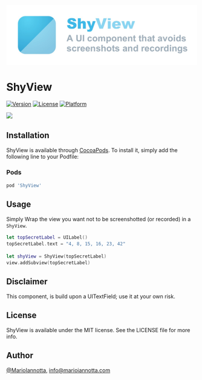 ![ShyView: A UI component that avoid schreenshots and recordings](https://raw.githubusercontent.com/MarioIannotta/ShyView/main/Resources/ShyView.jpg)

# ShyView

[![Version](https://img.shields.io/cocoapods/v/ShyView.svg?style=flat)](https://cocoapods.org/pods/ShyView)
[![License](https://img.shields.io/cocoapods/l/ShyView.svg?style=flat)](https://cocoapods.org/pods/ShyView)
[![Platform](https://img.shields.io/cocoapods/p/ShyView.svg?style=flat)](https://cocoapods.org/pods/ShyView)

<img src="https://raw.githubusercontent.com/MarioIannotta/ShyView/main/Resources/Demo.gif" height="500"/>

## Installation

ShyView is available through [CocoaPods](https://cocoapods.org). To install
it, simply add the following line to your Podfile:

### Pods
```ruby
pod 'ShyView'
```

## Usage

Simply Wrap the view you want not to be screenshotted (or recorded) in a `ShyView`.

```swift
let topSecretLabel = UILabel()
topSecretLabel.text = "4, 8, 15, 16, 23, 42"

let shyView = ShyView(topSecretLabel)
view.addSubview(topSecretLabel)
```

## Disclaimer

This component, is build upon a UITextField; use it at your own risk.

## License

ShyView is available under the MIT license. See the LICENSE file for more info.

## Author

[@MarioIannotta](https://twitter.com/marioiannotta), info@marioiannotta.com